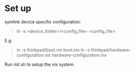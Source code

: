 # Set up

symlink device specific configuration:
> ln -s <device_folder>/<config_file> <config_file>

E.g.

> ln -s thinkpad/boot.nix boot.nix
> ln -s thinkpad/hardware-configuration.nix hardware-configuration.nix

Run init.sh to setup the nix system
